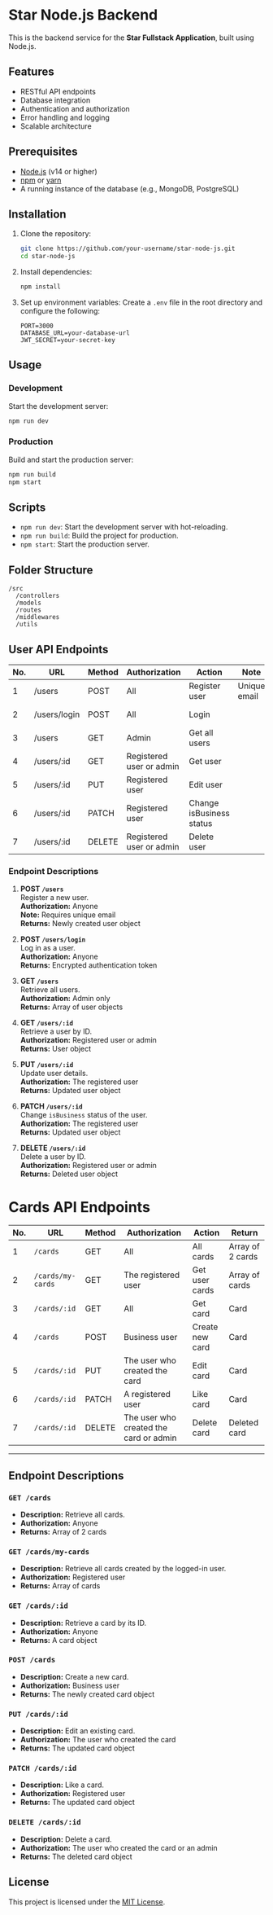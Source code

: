 # Star Node.js Backend

This is the backend service for the **Star Fullstack Application**, built using Node.js.

## Features

- RESTful API endpoints
- Database integration
- Authentication and authorization
- Error handling and logging
- Scalable architecture

## Prerequisites

- [Node.js](https://nodejs.org/) (v14 or higher)
- [npm](https://www.npmjs.com/) or [yarn](https://yarnpkg.com/)
- A running instance of the database (e.g., MongoDB, PostgreSQL)

## Installation

1. Clone the repository:
    ```bash
    git clone https://github.com/your-username/star-node-js.git
    cd star-node-js
    ```

2. Install dependencies:
    ```bash
    npm install
    ```

3. Set up environment variables:
    Create a `.env` file in the root directory and configure the following:
    ```
    PORT=3000
    DATABASE_URL=your-database-url
    JWT_SECRET=your-secret-key
    ```

## Usage

### Development

Start the development server:
```bash
npm run dev
```

### Production

Build and start the production server:
```bash
npm run build
npm start
```

## Scripts

- `npm run dev`: Start the development server with hot-reloading.
- `npm run build`: Build the project for production.
- `npm start`: Start the production server.

## Folder Structure

```
/src
  /controllers
  /models
  /routes
  /middlewares
  /utils
```

## User API Endpoints

| No. | URL           | Method | Authorization               | Action                   | Note                | Returns           |
|-----|---------------|--------|-----------------------------|--------------------------|---------------------|-------------------|
| 1   | /users        | POST   | All                         | Register user            | Unique email        | New user          |
| 2   | /users/login  | POST   | All                         | Login                    |                     | Encrypted token   |
| 3   | /users        | GET    | Admin                       | Get all users            |                     | Array of users    |
| 4   | /users/:id    | GET    | Registered user or admin    | Get user                 |                     | User              |
| 5   | /users/:id    | PUT    | Registered user             | Edit user                |                     | User              |
| 6   | /users/:id    | PATCH  | Registered user             | Change isBusiness status |                     | User              |
| 7   | /users/:id    | DELETE | Registered user or admin    | Delete user              |                     | Deleted user      |

### Endpoint Descriptions

1. **POST `/users`**  
   Register a new user.  
   **Authorization:** Anyone  
   **Note:** Requires unique email  
   **Returns:** Newly created user object

2. **POST `/users/login`**  
   Log in as a user.  
   **Authorization:** Anyone  
   **Returns:** Encrypted authentication token

3. **GET `/users`**  
   Retrieve all users.  
   **Authorization:** Admin only  
   **Returns:** Array of user objects

4. **GET `/users/:id`**  
   Retrieve a user by ID.  
   **Authorization:** Registered user or admin  
   **Returns:** User object

5. **PUT `/users/:id`**  
   Update user details.  
   **Authorization:** The registered user  
   **Returns:** Updated user object

6. **PATCH `/users/:id`**  
   Change `isBusiness` status of the user.  
   **Authorization:** The registered user  
   **Returns:** Updated user object

7. **DELETE `/users/:id`**  
   Delete a user by ID.  
   **Authorization:** Registered user or admin  
   **Returns:** Deleted user object

# Cards API Endpoints

| No. | URL              | Method | Authorization                            | Action               | Return               |
|-----|------------------|--------|------------------------------------------|----------------------|----------------------|
| 1   | `/cards`         | GET    | All                                      | All cards            | Array of 2 cards     |
| 2   | `/cards/my-cards`| GET    | The registered user                      | Get user cards       | Array of cards       |
| 3   | `/cards/:id`     | GET    | All                                      | Get card             | Card                 |
| 4   | `/cards`         | POST   | Business user                            | Create new card      | Card                 |
| 5   | `/cards/:id`     | PUT    | The user who created the card            | Edit card            | Card                 |
| 6   | `/cards/:id`     | PATCH  | A registered user                        | Like card            | Card                 |
| 7   | `/cards/:id`     | DELETE | The user who created the card or admin   | Delete card          | Deleted card         |

---

## Endpoint Descriptions

### `GET /cards`
- **Description:** Retrieve all cards.  
- **Authorization:** Anyone  
- **Returns:** Array of 2 cards

### `GET /cards/my-cards`
- **Description:** Retrieve all cards created by the logged-in user.  
- **Authorization:** Registered user  
- **Returns:** Array of cards

### `GET /cards/:id`
- **Description:** Retrieve a card by its ID.  
- **Authorization:** Anyone  
- **Returns:** A card object

### `POST /cards`
- **Description:** Create a new card.  
- **Authorization:** Business user  
- **Returns:** The newly created card object

### `PUT /cards/:id`
- **Description:** Edit an existing card.  
- **Authorization:** The user who created the card  
- **Returns:** The updated card object

### `PATCH /cards/:id`
- **Description:** Like a card.  
- **Authorization:** Registered user  
- **Returns:** The updated card object

### `DELETE /cards/:id`
- **Description:** Delete a card.  
- **Authorization:** The user who created the card or an admin  
- **Returns:** The deleted card object

## License

This project is licensed under the [MIT License](LICENSE).